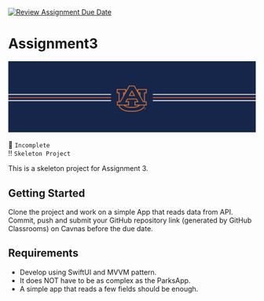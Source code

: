 [![Review Assignment Due Date](https://classroom.github.com/assets/deadline-readme-button-24ddc0f5d75046c5622901739e7c5dd533143b0c8e959d652212380cedb1ea36.svg)](https://classroom.github.com/a/FgIUjnaB)
# Assignment3
![alt text](https://github.com/CPSC-5340/Assignment3/blob/main/Docs/banner_au.png?raw=true)

:stop_sign: `Incomplete` <br/>
:bangbang: `Skeleton Project`

This is a skeleton project for Assignment 3.

## Getting Started

Clone the project and work on a simple App that reads data from API. <br/>
Commit, push and submit your GitHub repository link (generated by GitHub Classrooms) on Cavnas before the due date.

## Requirements

- Develop using SwiftUI and MVVM pattern.
- It does NOT have to be as complex as the ParksApp. 
- A simple app that reads a few fields should be enough.
